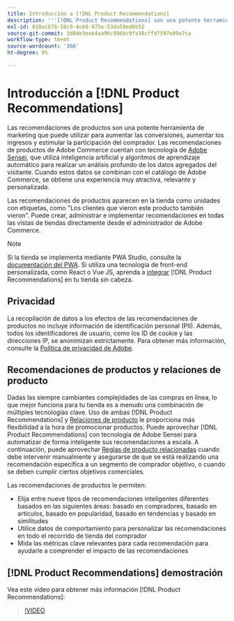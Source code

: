 ```yaml
---
title: Introducción a [!DNL Product Recommendations]
description: '''[!DNL Product Recommendations] son una potente herramienta de marketing que puede utilizar para aumentar las conversiones, aumentar los ingresos y estimular la participación del comprador.'
exl-id: 818ac876-58c9-4c68-975e-53da59ed6b52
source-git-commit: 3d0de3eeb4aa96c996bc9fa38cffd7597e89e7ca
workflow-type: tm+mt
source-wordcount: '366'
ht-degree: 0%

---
```


# Introducción a [!DNL Product Recommendations]

Las recomendaciones de productos son una potente herramienta de marketing que puede utilizar para aumentar las conversiones, aumentar los ingresos y estimular la participación del comprador. Las recomendaciones de productos de Adobe Commerce cuentan con tecnología de [Adobe Sensei](https://www.adobe.com/sensei.html), que utiliza inteligencia artificial y algoritmos de aprendizaje automático para realizar un análisis profundo de los datos agregados del visitante. Cuando estos datos se combinan con el catálogo de Adobe Commerce, se obtiene una experiencia muy atractiva, relevante y personalizada.

Las recomendaciones de productos aparecen en la tienda como unidades con etiquetas, como &quot;Los clientes que vieron este producto también vieron&quot;. Puede crear, administrar e implementar recomendaciones en todas las vistas de tiendas directamente desde el administrador de Adobe Commerce.

>[!NOTE]
>
> Si la tienda se implementa mediante PWA Studio, consulte la [documentación del PWA](https://developer.adobe.com/commerce/pwa-studio/integrations/product-recommendations/). Si utiliza una tecnología de front-end personalizada, como React o Vue JS, aprenda a [integrar](headless.md) [!DNL Product Recommendations] en tu tienda sin cabeza.

## Privacidad

La recopilación de datos a los efectos de las recomendaciones de productos no incluye información de identificación personal (PII). Además, todos los identificadores de usuario, como los ID de cookie y las direcciones IP, se anonimizan estrictamente. Para obtener más información, consulte la [Política de privacidad de Adobe](https://www.adobe.com/privacy/policy.html).

## Recomendaciones de productos y relaciones de producto

Dadas las siempre cambiantes complejidades de las compras en línea, lo que mejor funciona para tu tienda es a menudo una combinación de múltiples tecnologías clave. Uso de ambas [!DNL Product Recommendations] y [Relaciones de producto](https://experienceleague.adobe.com/docs/commerce-admin/marketing/promotions/product-relationships/product-relationships.html) le proporciona más flexibilidad a la hora de promocionar productos. Puede aprovechar [!DNL Product Recommendations] con tecnología de Adobe Sensei para automatizar de forma inteligente sus recomendaciones a escala. A continuación, puede aprovechar [Reglas de producto relacionadas](https://experienceleague.adobe.com/docs/commerce-admin/marketing/promotions/product-relationships/product-related-rules.html) cuando debe intervenir manualmente y asegurarse de que se está realizando una recomendación específica a un segmento de comprador objetivo, o cuando se deben cumplir ciertos objetivos comerciales.

Las recomendaciones de productos le permiten:

- Elija entre nueve tipos de recomendaciones inteligentes diferentes basados en las siguientes áreas: basado en compradores, basado en artículos, basado en popularidad, basado en tendencias y basado en similitudes
- Utilice datos de comportamiento para personalizar las recomendaciones en todo el recorrido de tienda del comprador
- Mida las métricas clave relevantes para cada recomendación para ayudarle a comprender el impacto de las recomendaciones

## [!DNL Product Recommendations] demostración

Vea este vídeo para obtener más información [!DNL Product Recommendations]:

>[!VIDEO](https://video.tv.adobe.com/v/343991?quality=12)
